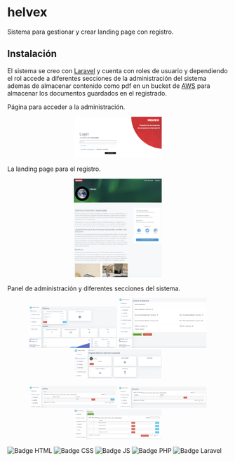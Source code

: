 # helvex
Sistema para gestionar y crear landing page con registro.

## Instalación
El sistema se creo con [Laravel](https://laravel.com/) y cuenta con roles de usuario y dependiendo el rol accede a diferentes secciones de la administración del sistema ademas de almacenar contenido como pdf en un bucket de [AWS](https://aws.amazon.com/es/) para almacenar los documentos guardados en el registrado.

Página para acceder a la administración.
<p align="center">
	<img src="pantallas/pantalla_1.png" width="200"/>
</p>

La landing page para el registro.
<p align="center">
	<img src="pantallas/pantalla_2.png" width="200"/>
</p>

Panel de administración y diferentes secciones del sistema.
<p align="center">
	<img src="pantallas/pantalla_3.png" width="200"/>
	<img src="pantallas/pantalla_4.png" width="200"/>
	<img src="pantallas/pantalla_5.png" width="200"/>
</p>
<p align="center">
	<img src="pantallas/pantalla_6.png" width="200"/>
	<img src="pantallas/pantalla_7.png" width="200"/>
	<img src="pantallas/pantalla_8.png" width="200"/>
</p>


![Badge HTML](https://img.shields.io/badge/HTML%20-red)
![Badge CSS](https://img.shields.io/badge/CSS%20-blue)
![Badge JS](https://img.shields.io/badge/Javascript%20-yellow)
![Badge PHP](https://img.shields.io/badge/PHP%20-777BB4)
![Badge Laravel](https://img.shields.io/badge/Laravel%20-f55247)